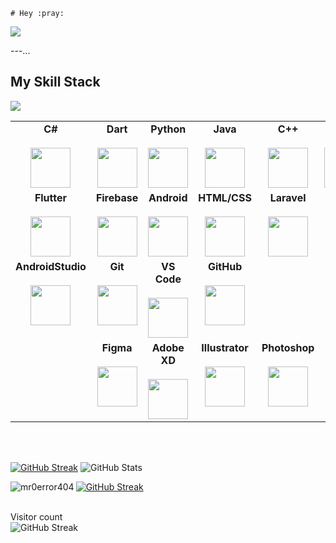     # Hey :pray:

[![](https://img.shields.io/github/followers/mr0error404?style=social)](https://github.com/login?return_to=%2Fmr0error404)

  
---... 
  
## My Skill Stack
![](https://komarev.com/ghpvc/?username=mr0error404&style=for-the-badge)          

<table>
  <tbody>    
    <tr valign="top"> 
	<td width="25%" align="center">
	<span><strong>C#</strong></span><br><br>
        <img height="64px" src="https://cdn.svgporn.com/logos/c-sharp.svg">
      </td>
      <td width="25%" align="center">
	<span><strong>Dart</strong></span><br><br>
        <img height="64px" src="https://cdn.svgporn.com/logos/dart.svg">
      </td>         
      <td width="25%" align="center">
        <span><strong>Python</strong></span><br><br>
        <img height="64px" src="https://cdn.svgporn.com/logos/python.svg">
      </td>
      <td width="25%" align="center">
        <span><strong>Java</strong></span><br><br>
        <img height="64px" src="https://cdn.svgporn.com/logos/java.svg">
      </td>
      <td width="25%" align="center">
        <span><strong>C++</strong></span><br><br>
        <img height="64px" src="https://cdn.svgporn.com/logos/c-plusplus.svg">
      </td>
	    <td width="25%" align="center">
        <span><strong>Next.Js</strong></span><br><br>
        <img height="64px" src="https://cdn.svgporn.com/logos/nextjs-icon.svg">
      </td>
    </tr> 
    <tr valign="top">
      <td width="25%" align="center">
	<span><strong>Flutter</strong></span><br><br>
        <img height="64px" src="https://cdn.svgporn.com/logos/flutter.svg">
      </td>
      <td width="25%" align="center">
        <span><strong>Firebase</strong></span><br><br>
        <img height="64px" src="https://cdn.svgporn.com/logos/firebase.svg">
      </td>
      <td width="25%" align="center">
        <span><strong>Android</strong></span><br><br>
        <img height="64px" src="https://cdn.svgporn.com/logos/android-icon.svg">
      </td>
      <td width="25%" align="center">
        <span><strong>HTML/CSS</strong></span><br><br>
        <img height="64px" src="https://cdn.svgporn.com/logos/html-5.svg">
      </td>
	<td width="25%" align="center">
        <span><strong>Laravel</strong></span><br><br>
        <img height="64px" src="https://cdn.svgporn.com/logos/laravel.svg">
      </td>
    </tr>
    <tr valign="top">
      <td width="25%" align="center" style="border: 0">
	<span><strong>AndroidStudio</strong></span><br><br>
        <img height="64px" src="https://cdn.svgporn.com/logos/android-icon.svg">
      </td>
      <td width="25%" align="center">
        <span><strong>Git</strong></span><br><br>
        <img height="64px" src="https://cdn.svgporn.com/logos/git-icon.svg">
      </td>
      <td width="25%" align="center">
        <span><strong>VS Code</strong></span><br><br>
        <img height="64px" src="https://cdn.svgporn.com/logos/visual-studio-code.svg">
      </td>
      <td width="25%" align="center" style="border: 0">
	       <span><strong>GitHub</strong></span><br><br>
        <img height="64px" src="https://cdn.svgporn.com/logos/github-octocat.svg">
      </td>
    </tr>
    <tr valign="top">
	    <td width="25%" align="center">
      </td>
      <td width="25%" align="center">
        <span><strong>Figma</strong></span><br><br>
        <img height="64px" src="https://cdn.svgporn.com/logos/figma.svg">
      </td>
      <td width="25%" align="center">
        <span><strong>Adobe XD</strong></span><br><br>
        <img height="64px" src="https://i.ibb.co/g7bVyF0/1200px-Adobe-XD-CC-icon-svg.png">
      </td>
      <td width="25%" align="center">
        <span><strong>Illustrator</strong></span><br><br>
        <img height="64px" src="https://i.ibb.co/0JMTW5k/1051px-Adobe-Illustrator-CC-icon-svg.png">
      </td>
      <td width="25%" align="center">
        <span><strong>Photoshop</strong></span><br><br>
        <img height="64px" src="https://i.ibb.co/hVrhC4Y/1051px-Adobe-Photoshop-CC-icon-svg.png">
    </tr>

  </tbody>
</table>

<br><br>

[![GitHub Streak](https://github-readme-streak-stats.herokuapp.com?user=mr0error404&theme=dark)](https://git.io/streak-stats)
![GitHub Stats](https://github-readme-stats.vercel.app/api?username=mr0error404&show_icons=true&hide_border=false&count_private=true&theme=tokyonight&include_all_commits=true)


<p><img align="left" src="https://github-readme-stats.vercel.app/api/top-langs?username=mr0error404&show_icons=true&locale=en&layout=compact" alt="mr0error404" /></p>


[![GitHub Streak](https://streak-stats.demolab.com?user=mr0error404&theme=blue-green&border_radius=16&locale=he&date_format=j%20M%5B%20Y%5D)](https://git.io/streak-stats)
<br><br>

Visitor count<br>
![GitHub Streak](https://profile-counter.glitch.me/mr0error404/count.svg)
